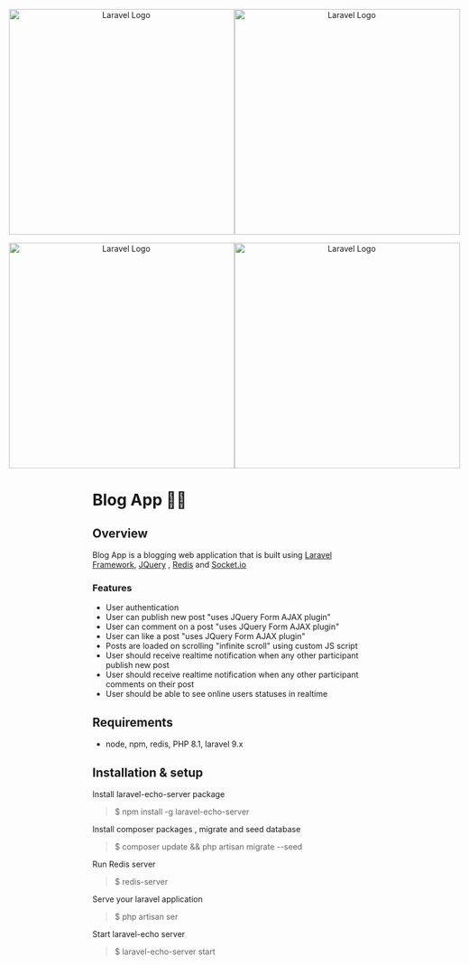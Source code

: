 <p style="display:flex;align-items:center;justify-content:center;">
<span align="center">
<a href="https://laravel.com" target="_blank">
<img src="https://raw.githubusercontent.com/laravel/art/master/logo-lockup/5%20SVG/2%20CMYK/1%20Full%20Color/laravel-logolockup-cmyk-red.svg" width="400" alt="Laravel Logo">
</a>
</span>
<span align="center">
<a href="https://jquery.com" target="_blank">
<img src="https://upload.wikimedia.org/wikipedia/commons/thumb/f/fd/JQuery-Logo.svg/2560px-JQuery-Logo.svg.png" width="400" alt="Laravel Logo">
</a>
</span>
</p>
<p style="display:flex;align-items:center;justify-content:center;">
<span align="center">
<a href="https://redis.io/" target="_blank">
<img src="https://www.logo.wine/a/logo/Redis/Redis-Logo.wine.svg" width="400" alt="Laravel Logo">
</a>
</span>
<span align="center">
<a href="https://socket.io/" target="_blank">
<img src="https://adityakulkarni.com/wp-content/uploads/2022/09/logo-1.png" width="400" alt="Laravel Logo">
</a>
</span>
</p>

# Blog App 🧾📰

## Overview

Blog App is a blogging web application that is built using [Laravel Framework](https://laravel.com), [JQuery](https://jquery.com) , [Redis](https://redis.io/) and [Socket.io](https://socket.io) 

### Features 

-   User authentication 
-   User can publish new post "uses JQuery Form AJAX plugin"
-   User can comment on a post "uses JQuery Form AJAX plugin"
-   User can like a post "uses JQuery Form AJAX plugin"
-   Posts are loaded on scrolling "infinite scroll" using custom JS script
-   User should receive realtime notification when any other participant publish new post
-   User should receive realtime notification when any other participant comments on their post
-   User should be able to see online users statuses in realtime


## Requirements

-   node, npm, redis, PHP 8.1, laravel 9.x


## Installation & setup

Install laravel-echo-server package
> $ npm install -g laravel-echo-server

Install composer packages , migrate and seed database
> $ composer update && php artisan migrate --seed

Run Redis server
> $ redis-server

Serve your laravel application
> $ php artisan ser

Start laravel-echo server
> $ laravel-echo-server start


